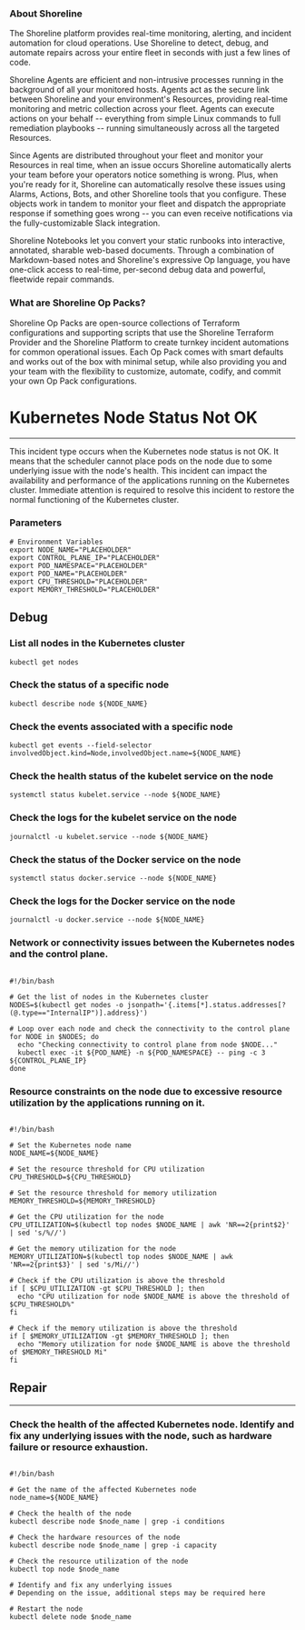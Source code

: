 
### About Shoreline
The Shoreline platform provides real-time monitoring, alerting, and incident automation for cloud operations. Use Shoreline to detect, debug, and automate repairs across your entire fleet in seconds with just a few lines of code.

Shoreline Agents are efficient and non-intrusive processes running in the background of all your monitored hosts. Agents act as the secure link between Shoreline and your environment's Resources, providing real-time monitoring and metric collection across your fleet. Agents can execute actions on your behalf -- everything from simple Linux commands to full remediation playbooks -- running simultaneously across all the targeted Resources.

Since Agents are distributed throughout your fleet and monitor your Resources in real time, when an issue occurs Shoreline automatically alerts your team before your operators notice something is wrong. Plus, when you're ready for it, Shoreline can automatically resolve these issues using Alarms, Actions, Bots, and other Shoreline tools that you configure. These objects work in tandem to monitor your fleet and dispatch the appropriate response if something goes wrong -- you can even receive notifications via the fully-customizable Slack integration.

Shoreline Notebooks let you convert your static runbooks into interactive, annotated, sharable web-based documents. Through a combination of Markdown-based notes and Shoreline's expressive Op language, you have one-click access to real-time, per-second debug data and powerful, fleetwide repair commands.

### What are Shoreline Op Packs?
Shoreline Op Packs are open-source collections of Terraform configurations and supporting scripts that use the Shoreline Terraform Provider and the Shoreline Platform to create turnkey incident automations for common operational issues. Each Op Pack comes with smart defaults and works out of the box with minimal setup, while also providing you and your team with the flexibility to customize, automate, codify, and commit your own Op Pack configurations.

# Kubernetes Node Status Not OK
---

This incident type occurs when the Kubernetes node status is not OK. It means that the scheduler cannot place pods on the node due to some underlying issue with the node's health. This incident can impact the availability and performance of the applications running on the Kubernetes cluster. Immediate attention is required to resolve this incident to restore the normal functioning of the Kubernetes cluster.

### Parameters
```shell
# Environment Variables
export NODE_NAME="PLACEHOLDER"
export CONTROL_PLANE_IP="PLACEHOLDER"
export POD_NAMESPACE="PLACEHOLDER"
export POD_NAME="PLACEHOLDER"
export CPU_THRESHOLD="PLACEHOLDER"
export MEMORY_THRESHOLD="PLACEHOLDER"
```

## Debug

### List all nodes in the Kubernetes cluster
```shell
kubectl get nodes
```

### Check the status of a specific node <node-name>
```shell
kubectl describe node ${NODE_NAME}
```

### Check the events associated with a specific node <node-name>
```shell
kubectl get events --field-selector involvedObject.kind=Node,involvedObject.name=${NODE_NAME}
```

### Check the health status of the kubelet service on the node <node-name>
```shell
systemctl status kubelet.service --node ${NODE_NAME}
```

### Check the logs for the kubelet service on the node <node-name>
```shell
journalctl -u kubelet.service --node ${NODE_NAME}
```

### Check the status of the Docker service on the node <node-name>
```shell
systemctl status docker.service --node ${NODE_NAME}
```

### Check the logs for the Docker service on the node <node-name>
```shell
journalctl -u docker.service --node ${NODE_NAME}
```

### Network or connectivity issues between the Kubernetes nodes and the control plane.
```shell

#!/bin/bash

# Get the list of nodes in the Kubernetes cluster
NODES=$(kubectl get nodes -o jsonpath='{.items[*].status.addresses[?(@.type=="InternalIP")].address}')

# Loop over each node and check the connectivity to the control plane
for NODE in $NODES; do
  echo "Checking connectivity to control plane from node $NODE..."
  kubectl exec -it ${POD_NAME} -n ${POD_NAMESPACE} -- ping -c 3 ${CONTROL_PLANE_IP}
done

```

### Resource constraints on the node due to excessive resource utilization by the applications running on it.
```shell

#!/bin/bash

# Set the Kubernetes node name
NODE_NAME=${NODE_NAME}

# Set the resource threshold for CPU utilization
CPU_THRESHOLD=${CPU_THRESHOLD}

# Set the resource threshold for memory utilization
MEMORY_THRESHOLD=${MEMORY_THRESHOLD}

# Get the CPU utilization for the node
CPU_UTILIZATION=$(kubectl top nodes $NODE_NAME | awk 'NR==2{print$2}' | sed 's/%//')

# Get the memory utilization for the node
MEMORY_UTILIZATION=$(kubectl top nodes $NODE_NAME | awk 'NR==2{print$3}' | sed 's/Mi//')

# Check if the CPU utilization is above the threshold
if [ $CPU_UTILIZATION -gt $CPU_THRESHOLD ]; then
  echo "CPU utilization for node $NODE_NAME is above the threshold of $CPU_THRESHOLD%"
fi

# Check if the memory utilization is above the threshold
if [ $MEMORY_UTILIZATION -gt $MEMORY_THRESHOLD ]; then
  echo "Memory utilization for node $NODE_NAME is above the threshold of $MEMORY_THRESHOLD Mi"
fi

```
## Repair
---

### Check the health of the affected Kubernetes node. Identify and fix any underlying issues with the node, such as hardware failure or resource exhaustion.
```shell

#!/bin/bash

# Get the name of the affected Kubernetes node
node_name=${NODE_NAME}

# Check the health of the node
kubectl describe node $node_name | grep -i conditions

# Check the hardware resources of the node
kubectl describe node $node_name | grep -i capacity

# Check the resource utilization of the node
kubectl top node $node_name

# Identify and fix any underlying issues
# Depending on the issue, additional steps may be required here

# Restart the node
kubectl delete node $node_name

```
